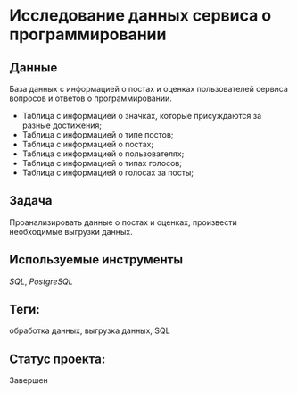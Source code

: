 # Исследование данных сервиса о программировании

## Данные

База данных с информацией о постах и оценках пользователей сервиса вопросов и ответов о программировании.

* Таблица с информацией о значках, которые присуждаются за разные достижения;
* Таблица с информацией о типе постов;
* Таблица с информацией о постах;
* Таблица  с информацией о пользователях;
* Таблица с информацией о типах голосов;
* Таблица с информацией о голосах за посты;

## Задача

Проанализировать данные о постах и оценках, произвести необходимые выгрузки данных.

## Используемые инструменты

_SQL_, _PostgreSQL_

## Теги:
обработка данных, выгрузка данных, SQL

## Статус проекта:
Завершен


